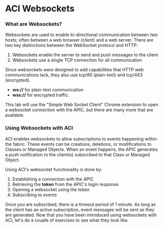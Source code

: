 # ACI Websockets

### What are Websockets?
Websockets are used to enable bi-directional communication between two hosts; often between a web browser (client) and a web server. There are two key distinctions between the WebSocket protocol and HTTP:

1. Websockets enable the server to send and push messages to the client
2. Websockets use a single TCP connection for all communication

Since websockets were designed to add capabilities that HTTP web communications lack, they also use tcp/80 (plain-text) and tcp/443 (encrypted). 

*  **ws://** for plain-text communication
*  **wss://** for encrypted traffic.

This lab will use the "Simple Web Socket Client" Chrome extension to open a websocket connection with the APIC, but there are many more that are available.

### Using Websockets with ACI
ACI enables websockets to allow subscriptions to events happening within the fabric. These events can be creations, deletions, or modifications to Classes or Managed Objects. When an event happens, the APIC generates a push notification to the client(s) subscribed to that Class or Managed Object.

Using ACI's websocket functionality is done by:

1.  Establishing a connection with the APIC
2.  Retrieving the **token** from the APIC's login response
3.  Opening a websocket using the token
4.  Subscribing to events

Once you are subscribed, there is a timeout period of 1 minute. As long as the client has an active subscription, event messages will be sent as they are generated. Now that you have been introduced using websockets with ACI, let's do a couple of exercises to see what they look like.